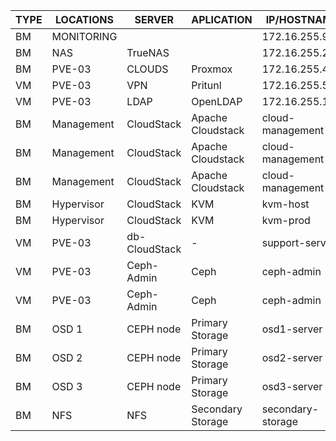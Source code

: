
| TYPE | LOCATIONS | SERVER | APLICATION | IP/HOSTNAME | ACCESS | USERNAME | PASSWORD | 
| ------ | ------ | ------ | ------ | ------ | ------ | ------ | ------ |
| BM | MONITORING |  |  | 172.16.255.96 | http://172.16.255.96:5601 | admin | m45t3rR007 |
| BM | NAS | TrueNAS |  | 172.16.255.251 | http://172.16.255.251 | root | m45t3rR007 |
| BM | PVE-03 | CLOUDS | Proxmox | 172.16.255.4 | https://172.16.255.4 | root | m45t3rR007 |
| VM | PVE-03 | VPN | Pritunl | 172.16.255.50 | https://172.16.255.50:8443/ | root | m45t3rR007 |
| VM | PVE-03 | LDAP | OpenLDAP | 172.16.255.14 | http://172.16.255.14 | admin | m45t3rR007 |
| BM | Management | CloudStack | Apache Cloudstack | cloud-management | http://172.16.25.2:8080/client | admin | m45t3rR007 |
| BM | Management | CloudStack | Apache Cloudstack | cloud-management | https://cloud.indoteam.id/client/ | admin | m45t3rR007 |
| BM | Management | CloudStack | Apache Cloudstack | cloud-management | ssh 172.16.25.2 | root | m45t3rR007 |
| BM | Hypervisor | CloudStack | KVM | kvm-host | ssh 172.16.25.3 | root | m45t3rR007 |
| BM | Hypervisor | CloudStack | KVM | kvm-prod | ssh 172.16.25.10 | root | m45t3rR007 |
| VM | PVE-03 | db-CloudStack | - | support-server | ssh 172.16.25.7 | root | m45t3rR007 |
| VM | PVE-03 | Ceph-Admin | Ceph | ceph-admin | https://172.16.25.8:8443 | admin | m45t3rR007 |
| VM | PVE-03 | Ceph-Admin | Ceph | ceph-admin | ssh 172.16.25.8 | root | m45t3rR007 |
| BM | OSD 1 | CEPH node | Primary Storage | osd1-server | ssh 172.16.25.4 | root | m45t3rR007 |
| BM | OSD 2 | CEPH node | Primary Storage | osd2-server | ssh 172.16.25.5 | root | m45t3rR007 |
| BM | OSD 3 | CEPH node | Primary Storage | osd3-server | ssh 172.16.25.9 | root | m45t3rR007 |
| BM | NFS | NFS | Secondary Storage | secondary-storage | ssh 172.16.25.6 | root | m45t3rR007 |
